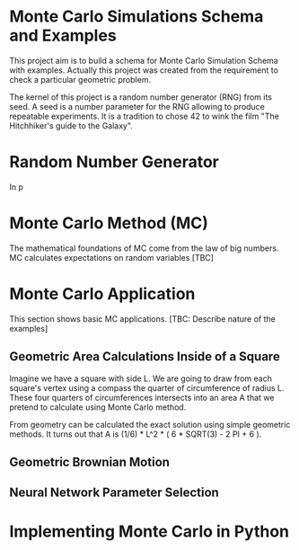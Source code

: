 # Monte Carlo Simulations Schema and Examples

This project aim is to build a schema for Monte Carlo Simulation Schema with examples. Actually this project was created from the requirement to check a particular geometric problem.

The kernel of this project is a random number generator (RNG) from its seed. A seed is a number parameter for the RNG allowing to produce repeatable experiments. It is a tradition to chose 42 to wink the film "The Hitchhiker's guide to the Galaxy". 

# Random Number Generator

In p


# Monte Carlo Method (MC)

The mathematical foundations of MC come from the law of big numbers. MC calculates expectations on random variables [TBC] 

# Monte Carlo Application

This section shows basic MC applications. [TBC: Describe nature of the examples]

## Geometric Area Calculations Inside of a Square

Imagine we have a square with side L. We are going to draw from each square's vertex using a compass the quarter of circumference of radius L. These four quarters of circumferences intersects into an area A that we pretend to calculate using Monte Carlo method. 

From geometry can be calculated the exact solution using simple geometric methods. It turns out that A is (1/6) * L^2 * ( 6 * SQRT(3) - 2 PI + 6 ).

## Geometric Brownian Motion

## Neural Network Parameter Selection



# Implementing Monte Carlo in Python




